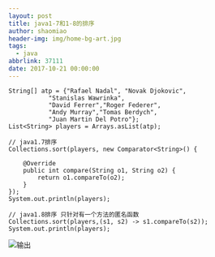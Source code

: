 ```yaml
---
layout: post
title: java1-7和1-8的排序
author: shaomiao
header-img: img/home-bg-art.jpg
tags:
  - java
abbrlink: 37111
date: 2017-10-21 00:00:00
---
```



	String[] atp = {"Rafael Nadal", "Novak Djokovic",  
			   "Stanislas Wawrinka",  
			   "David Ferrer","Roger Federer",  
			   "Andy Murray","Tomas Berdych",  
			   "Juan Martin Del Potro"};  
	List<String> players = Arrays.asList(atp);

	// java1.7排序
	Collections.sort(players, new Comparator<String>() {

		@Override
		public int compare(String o1, String o2) {
			return o1.compareTo(o2);
		}
	});
	System.out.println(players);

	// java1.8排序 只针对有一个方法的匿名函数
	Collections.sort(players,(s1, s2) -> s1.compareTo(s2));
	System.out.println(players);



![输出](http://upload-images.jianshu.io/upload_images/2590671-09df561a826814bc.png?imageMogr2/auto-orient/strip%7CimageView2/2/w/1240)
